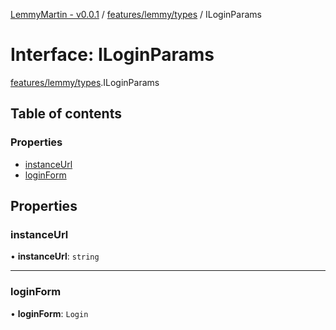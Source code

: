 [LemmyMartin - v0.0.1](../README.md) / [features/lemmy/types](../modules/features_lemmy_types.md) / ILoginParams

# Interface: ILoginParams

[features/lemmy/types](../modules/features_lemmy_types.md).ILoginParams

## Table of contents

### Properties

- [instanceUrl](features_lemmy_types.ILoginParams.md#instanceurl)
- [loginForm](features_lemmy_types.ILoginParams.md#loginform)

## Properties

### instanceUrl

• **instanceUrl**: `string`

___

### loginForm

• **loginForm**: `Login`
